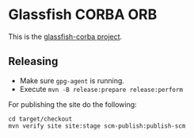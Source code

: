 # Glassfish CORBA ORB

This is the [glassfish-corba project](https://javaee.github.io/glassfish-corba/).
 
## Releasing

* Make sure `gpg-agent` is running.
* Execute `mvn -B release:prepare release:perform`

For publishing the site do the following:

```
cd target/checkout
mvn verify site site:stage scm-publish:publish-scm
```
